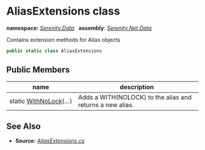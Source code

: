 # AliasExtensions class
**namespace:** *[Serenity.Data](../README.md#serenity.data-namespace)*   **assembly**: *[Serenity.Net.Data](../README.md)*

Contains extension methods for Alias objects

```csharp
public static class AliasExtensions
```

## Public Members

| name | description |
| --- | --- |
| static [WithNoLock](AliasExtensions/WithNoLock.md)(…) | Adds a WITH(NOLOCK) to the alias and returns a new alias. |

## See Also

* **Source:** *[AliasExtensions.cs](https://github.com/serenity-is/Serenity/blob/master/src/Serenity.Net.Data/Join/AliasExtensions.cs)*